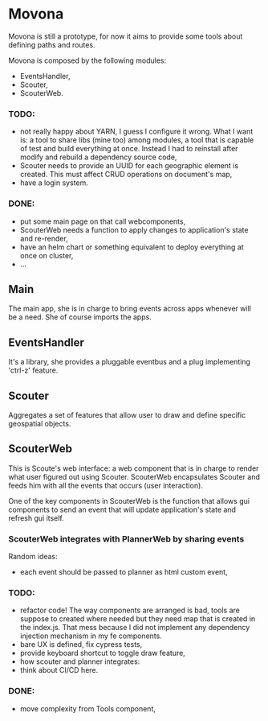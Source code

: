 # Movona
Movona is still a prototype, for now it aims to provide some tools about defining paths and routes.

Movona is composed by the following modules:
- EventsHandler,
- Scouter,
- ScouterWeb.

### TODO:
- not really happy about YARN, I guess I configure it wrong. What I want is: a tool to share libs (mine too) among modules, a tool that is capable of test and build everything at once. Instead I had to reinstall after modify and rebuild a dependency source code,
- Scouter needs to provide an UUID for each geographic element is created. This must affect CRUD operations on document's map,
- have a login system.

### DONE:
- put some main page on that call webcomponents,
- ScouterWeb needs a function to apply changes to application's state and re-render,
- have an helm chart or something equivalent to deploy everything at once on cluster,
- ...

## Main
The main app, she is in charge to bring events across apps whenever will be a need. She of course imports the apps.

## EventsHandler
It's a library, she provides a pluggable eventbus and a plug implementing 'ctrl-z' feature.

## Scouter
Aggregates a set of features that allow user to draw and define specific geospatial objects.

## ScouterWeb
This is Scoute's web interface: a web component that is in charge to render what user figured out using Scouter. ScouterWeb encapsulates Scouter and feeds him with all the events that occurs (user interaction).

One of the key components in ScouterWeb is the function that allows gui components to send an event that will update application's state and refresh gui itself.

### ScouterWeb integrates with PlannerWeb by sharing events
Random ideas:
- each event should be passed to planner as html custom event,

### TODO:
- refactor code! The way components are arranged is bad, tools are suppose to created where needed but they need map that is created in the index.js. That mess because I did not implement any dependency injection mechanism in my fe components.
- bare UX is defined, fix cypress tests,
- provide keyboard shortcut to toggle draw feature,
- how scouter and planner integrates:
- think about CI/CD here.

### DONE:
- move complexity from Tools component,

